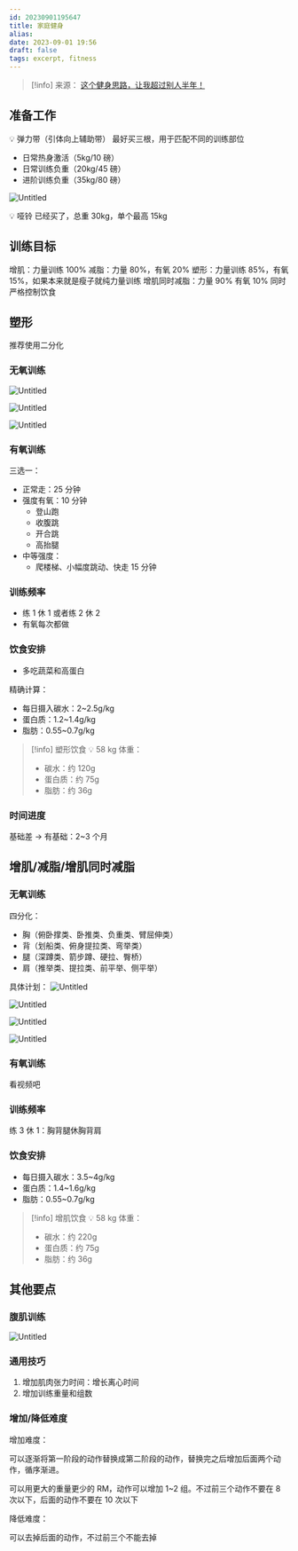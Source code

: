 ```yaml
---
id: 20230901195647
title: 家庭健身
alias: 
date: 2023-09-01 19:56
draft: false
tags: excerpt, fitness
---
```


> [!info] 来源：
> [这个健身思路，让我超过别人半年！](https://www.bilibili.com/video/BV1ma41127TV/)


## 准备工作

💡 弹力带（引体向上辅助带）
最好买三根，用于匹配不同的训练部位

- 日常热身激活（5kg/10 磅）
- 日常训练负重（20kg/45 磅）
- 进阶训练负重（35kg/80 磅）

![Untitled](https://cdn.hcplantern.cn/img/2023/06/27/20230627-180225.png-default)

💡 哑铃
已经买了，总重 30kg，单个最高 15kg

## 训练目标
增肌：力量训练 100%
减脂：力量 80%，有氧 20%
塑形：力量训练 85%，有氧 15%，如果本来就是瘦子就纯力量训练
增肌同时减脂：力量 90% 有氧 10% 同时严格控制饮食

## 塑形
推荐使用二分化
### 无氧训练

![Untitled](https://cdn.hcplantern.cn/img/2023/06/27/20230627-180436.png-default)

![Untitled](https://cdn.hcplantern.cn/img/2023/06/27/20230627-180436-3.png-default)

![Untitled](https://cdn.hcplantern.cn/img/2023/06/27/20230627-180436-5.png-default)

### 有氧训练

三选一：

- 正常走：25 分钟
- 强度有氧：10 分钟
    - 登山跑
    - 收腹跳
    - 开合跳
    - 高抬腿
- 中等强度：
    - 爬楼梯、小幅度跳动、快走 15 分钟

### 训练频率

- 练 1 休 1 或者练 2 休 2
- 有氧每次都做

### 饮食安排

- 多吃蔬菜和高蛋白

精确计算：

- 每日摄入碳水：2~2.5g/kg
- 蛋白质：1.2~1.4g/kg
- 脂肪：0.55~0.7g/kg


> [!info] 塑形饮食
> 💡 58 kg 体重：
> - 碳水：约 120g
> - 蛋白质：约 75g
> - 脂肪：约 36g


### 时间进度

基础差 → 有基础：2~3 个月

## 增肌/减脂/增肌同时减脂

### 无氧训练

四分化：

- 胸（俯卧撑类、卧推类、负重类、臂屈伸类）
- 背（划船类、俯身提拉类、弯举类）
- 腿（深蹲类、箭步蹲、硬拉、臀桥）
- 肩（推举类、提拉类、前平举、侧平举）

具体计划：
![Untitled](https://cdn.hcplantern.cn/img/2023/06/27/20230627-180436-6.png-default)

![Untitled](https://cdn.hcplantern.cn/img/2023/06/27/20230627-180436-4.png-default)

![Untitled](https://cdn.hcplantern.cn/img/2023/06/27/20230627-180436-1.png-default)

![Untitled](https://cdn.hcplantern.cn/img/2023/06/27/20230627-180436-7.png-default)
### 有氧训练

看视频吧

### 训练频率

练 3 休 1：胸背腿休胸背肩

### 饮食安排

- 每日摄入碳水：3.5~4g/kg
- 蛋白质：1.4~1.6g/kg
- 脂肪：0.55~0.7g/kg


> [!info] 增肌饮食
> 💡 58 kg 体重：
> - 碳水：约 220g
> - 蛋白质：约 75g
> - 脂肪：约 36g

## 其他要点

### 腹肌训练
![Untitled](https://cdn.hcplantern.cn/img/2023/06/27/20230627-180436-2.png-default)
### 通用技巧

1. 增加肌肉张力时间：增长离心时间
2. 增加训练重量和组数

### 增加/降低难度

增加难度：

可以逐渐将第一阶段的动作替换成第二阶段的动作，替换完之后增加后面两个动作，循序渐进。

可以用更大的重量更少的 RM，动作可以增加 1~2 组。不过前三个动作不要在 8 次以下，后面的动作不要在 10 次以下

降低难度：

可以去掉后面的动作，不过前三个不能去掉